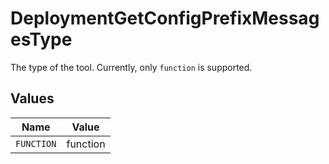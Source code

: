 # DeploymentGetConfigPrefixMessagesType

The type of the tool. Currently, only `function` is supported.


## Values

| Name       | Value      |
| ---------- | ---------- |
| `FUNCTION` | function   |